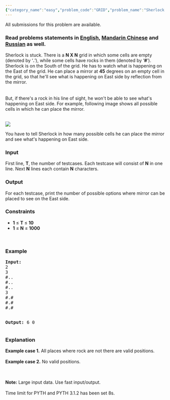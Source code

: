 ```yaml
---
{"category_name":"easy","problem_code":"GRID","problem_name":"Sherlock and the Grid","languages_supported":{"0":"ADA","1":"ASM","2":"BASH","3":"BF","4":"C","5":"C99 strict","6":"CAML","7":"CLOJ","8":"CLPS","9":"CPP 4.3.2","10":"CPP 4.9.2","11":"CPP14","12":"CS2","13":"D","14":"ERL","15":"FORT","16":"FS","17":"GO","18":"HASK","19":"ICK","20":"ICON","21":"JAVA","22":"JS","23":"LISP clisp","24":"LISP sbcl","25":"LUA","26":"NEM","27":"NICE","28":"NODEJS","29":"PAS fpc","30":"PAS gpc","31":"PERL","32":"PERL6","33":"PHP","34":"PIKE","35":"PRLG","36":"PYTH","37":"PYTH 3.4","38":"RUBY","39":"SCALA","40":"SCM guile","41":"SCM qobi","42":"ST","43":"TCL","44":"TEXT","45":"WSPC"},"max_timelimit":2,"source_sizelimit":50000,"problem_author":"darkshadows","problem_tester":null,"date_added":"5-06-2014","tags":{"0":"cook50","1":"darkshadows","2":"dynamic","3":"simple"},"editorial_url":"http://discuss.codechef.com/problems/GRID","time":{"view_start_date":1411324200,"submit_start_date":1411324200,"visible_start_date":1411324200,"end_date":1735669800},"layout":"problem"}
---
```

<span class="solution-visible-txt">All submissions for this problem are available.</span><h3> Read problems statements in <a target="_blank" href="http://www.codechef.com/download/translated/COOK50/english/GRID.pdf">English</a>, <a target="_blank" href="http://www.codechef.com/download/translated/COOK50/mandarin/GRID.pdf">Mandarin Chinese</a> and <a target="_blank" href="http://www.codechef.com/download/translated/COOK50/russian/GRID.pdf">Russian</a> as well.</h3>
<p>Sherlock is stuck. There is a <b>N X N</b> grid in which some cells are empty (denoted by ‘<b>.</b>’), while some cells have rocks in them (denoted by ‘<b>#</b>’). Sherlock is on the South of the grid. He has to watch what is happening on the East of the grid. He can place a mirror at <b>45</b> degrees on an empty cell in the grid, so that he'll see what is happening on East side by reflection from the mirror.<br/><br/><br />
But, if there's a rock in his line of sight, he won't be able to see what's happening on East side. For example, following image shows all possible cells in which he can place the mirror.
</br/></br/></p>
<p><img src="//www.codechef.com/download/COOK50/grid.jpg" /></p>
<p>You have to tell Sherlock in how many possible cells he can place the mirror and see what's happening on East side.</p>
<h3>Input</h3>
<p>First line, <b>T</b>, the number of testcases. Each testcase will consist of <b>N</b> in one line. Next <b>N</b> lines each contain <b>N</b> characters.</p>
<h3>Output</h3>
<p>For each testcase, print the number of possible options where mirror can be placed to see on the East side.</p>
<h3>Constraints</h3>
<ul>
<li><b>1</b> ≤ <b>T</b> ≤ <b>10</b></li>
<li><b>1</b> ≤ <b>N</b> ≤ <b>1000</b></li>
</ul>
<p> </p>
<h3>Example</h3>
<pre><b>Input:</b>
2
3
#..
#..
#..
3
#.#
#.#
#.#

<b>Output:</b>
6
0
</pre><h3>Explanation</h3>
<p><b>Example case 1.</b> All places where rock are not there are valid positions.<br/><br />
<b>Example case 2.</b> No valid positions.</br/></p>
<p><br/><br />
<b>Note:</b> Large input data. Use fast input/output.<br/><br />
Time limit for PYTH and PYTH 3.1.2 has been set 8s.</br/></br/></p>
